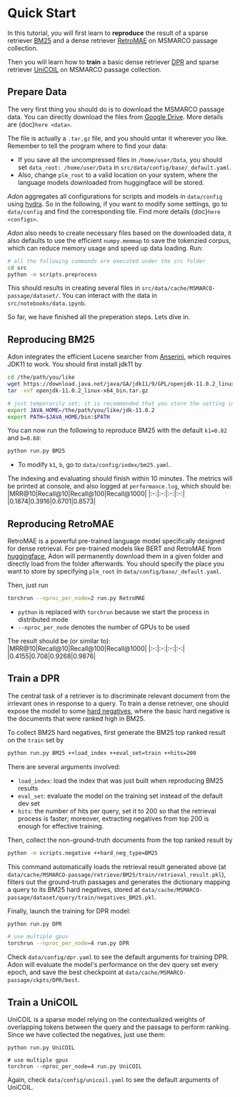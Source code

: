 # Quick Start

In this tutorial, you will first learn to **reproduce** the result of a sparse retriever [BM25](https://en.wikipedia.org/wiki/Okapi_BM25) and a dense retriever [RetroMAE](https://arxiv.org/abs/2205.12035) on MSMARCO passage collection.

Then you will learn how to **train** a basic dense retriever [DPR](https://arxiv.org/abs/2004.04906) and sparse retriever [UniCOIL](https://arxiv.org/abs/2106.14807) on MSMARCO passage collection.


## Prepare Data
The very first thing you should do is to download the MSMARCO passage data. You can directly download the files from [Google Drive](https://drive.google.com/file/d/185HvB-OWlTAtFyB9RePTL7LnWURcYDCG/view?usp=share_link). More details are {doc}`here <data>`. 

The file is actually a `.tar.gz` file, and you should untar it wherever you like.  Remember to tell the program where to find your data:
- If you save all the uncompressed files in `/home/user/Data`, you should set `data_root: /home/user/Data` in `src/data/config/base/_default.yaml`. 
- Also, change `plm_root` to a valid location on your system, where the language models downloaded from huggingface will be stored.

*Adon* aggregates all configurations for scripts and models in `data/config` using [hydra](https://github.com/facebookresearch/hydra). So in the following, if you want to modify some settings, go to `data/config` and find the corresponding file. Find more details {doc}`here <configs>`.

*Adon* also needs to create necessary files based on the downloaded data, it also defaults to use the efficient `numpy.memmap` to save the tokenzied corpus, which can reduce memory usage and speed up data loading. Run:
```bash
# all the following commands are executed under the src folder
cd src
python -m scripts.preprocess
```
This should results in creating several files in `src/data/cache/MSMARCO-passage/dataset/`. You can interact with the data in `src/notebooks/data.ipynb`.

So far, we have finished all the preperation steps. Lets dive in.

## Reproducing BM25
Adon integrates the efficient Lucene searcher from [Anserini](https://github.com/castorini/anserini), which requires JDK11 to work. You should first install jdk11 by
```bash
cd /the/path/you/like
wget https://download.java.net/java/GA/jdk11/9/GPL/openjdk-11.0.2_linux-x64_bin.tar.gz
tar -xvf openjdk-11.0.2_linux-x64_bin.tar.gz

# just temperarily set; it is recommended that you store the setting in ~/.bashrc
export JAVA_HOME=/the/path/you/like/jdk-11.0.2
export PATH=$JAVA_HOME/bin:$PATH
```

You can now run the following to reproduce BM25 with the default `k1=0.82` and `b=0.68`:
```bash
python run.py BM25
```
- To modify `k1`, `b`, go to `data/config/index/bm25.yaml`.

The indexing and evaluating should finish within 10 minutes. The metrics will be printed at console, and also logged at `performance.log`, which should be:
|MRR@10|Recall@10|Recall@100|Recall@1000|
|:-:|:-:|:-:|:-:|
|0.1874|0.3916|0.6701|0.8573|


## Reproducing RetroMAE
RetroMAE is a powerful pre-trained language model specifically designed for dense retrieval. For pre-trained models like BERT and RetroMAE from [huggingface](https://huggingface.co/docs/transformers/v4.21.3/en/index), Adon will permanently download them in a given folder and directly load from the folder afterwards. You should specify the place you want to store by specifying `plm_root` in `data/config/base/_default.yaml`.

Then, just run
```bash
torchrun --nproc_per_node=2 run.py RetroMAE
```
- `python` is replaced with `torchrun` because we start the process in distributed mode
- `--nproc_per_node` denotes the number of GPUs to be used

The result should be (or similar to):
|MRR@10|Recall@10|Recall@100|Recall@1000|
|:-:|:-:|:-:|:-:|
|0.4155|0.708|0.9268|0.9876|


## Train a DPR
The central task of a retriever is to discriminate relevant document from the irrlevant ones in response to a query. To train a dense retriever, one should expose the model to some [hard negatives](https://arxiv.org/abs/2104.08051), where the basic hard negative is the documents that were ranked high in BM25.

To collect BM25 hard negatives, first generate the BM25 top ranked result on the `train` set by
```bash
python run.py BM25 ++load_index ++eval_set=train ++hits=200
```
There are several arguments involved:
- `load_index`: load the index that was just built when reproducing BM25 results
- `eval_set`: evaluate the model on the training set instead of the default dev set
- `hits`: the number of hits per query, set it to 200 so that the retrieval process is faster; moreover, extracting negatives from top 200 is enough for effective training.

Then, collect the non-ground-truth documents from the top ranked result by
```bash
python -m scripts.negative ++hard_neg_type=BM25
```
This command automatically loads the retrieval result generated above (at `data/cache/MSMARCO-passage/retrieve/BM25/train/retrieval_result.pkl`), filters out the ground-truth passages and generates the dictionary mapping a query to its BM25 hard negatives, stored at `data/cache/MSMARCO-passage/dataset/query/train/negatives_BM25.pkl`.

Finally, launch the training for DPR model:
```bash
python run.py DPR

# use multiple gpus
torchrun --nproc_per_node=4 run.py DPR
```
Check `data/config/dpr.yaml` to see the default arguments for training DPR. Adon will evaluate the model's performance on the dev query set every epoch, and save the best checkpoint at `data/cache/MSMARCO-passage/ckpts/DPR/best`.

## Train a UniCOIL

UniCOIL is a sparse model relying on the contextualized weights of overlapping tokens between the query and the passage to perform ranking. Since we have collected the negatives, just use them:

```
python run.py UniCOIL

# use multiple gpus
torchrun --nproc_per_node=4 run.py UniCOIL
```
Again, check `data/config/unicoil.yaml` to see the default arguments of UniCOIL.

